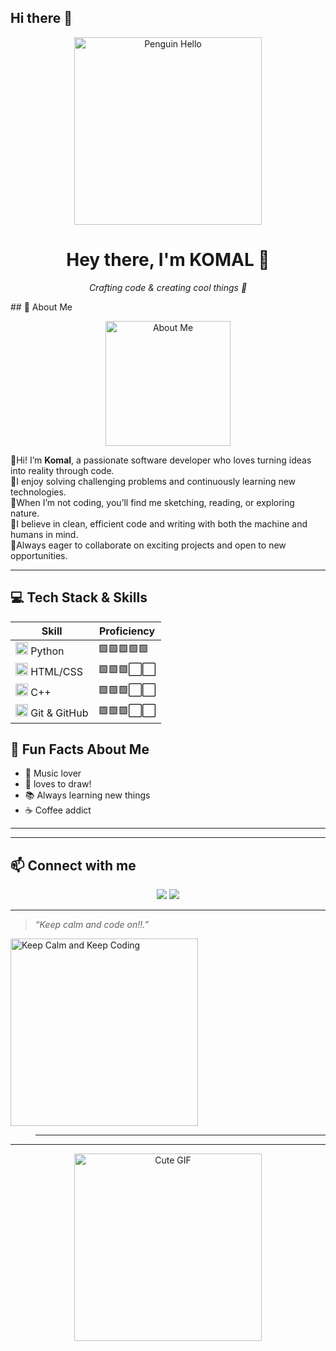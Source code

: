 ## Hi there 👋
<p align="center">
  <img src="https://media.tenor.com/wPudCfjCrD8AAAAM/penguin-hello.gif" alt="Penguin Hello" width="300" />
</p>

<h1 align="center">Hey there, I'm KOMAL 👋</h1>

<p align="center">
  <i>Crafting code & creating cool things 🚀</i>
</p>
## 👋 About Me  <p align="center">
  <img src="https://www.shutterstock.com/shutterstock/photos/718270843/display_1500/stock-vector-hand-drawn-word-about-me-lettering-design-for-posters-t-shirts-cards-invitations-stickers-718270843.jpg" alt="About Me" width="200" />
</p>


🔘Hi! I’m **Komal**, a passionate software developer who loves turning ideas into reality through code.  
🔘I enjoy solving challenging problems and continuously learning new technologies.    
🔘When I’m not coding, you’ll find me sketching, reading, or exploring nature.  
🔘I believe in clean, efficient code and writing with both the machine and humans in mind.  
🔘Always eager to collaborate on exciting projects and open to new opportunities.

---
## 💻 Tech Stack & Skills

| Skill          | Proficiency              |
|----------------|--------------------------|
| <img src="https://cdn.jsdelivr.net/gh/devicons/devicon/icons/python/python-original.svg" alt="Python" width="20" /> Python         | 🟩🟩🟩🟩🟩                 |
| <img src="https://cdn.jsdelivr.net/gh/devicons/devicon/icons/html5/html5-original.svg" alt="HTML5" width="20" /> HTML/CSS          | 🟩🟩🟩⬜⬜                 |
| <img src="https://cdn.jsdelivr.net/gh/devicons/devicon/icons/cplusplus/cplusplus-original.svg" alt="C++" width="20" /> C++         | 🟩🟩🟩⬜⬜                 |
| <img src="https://cdn.jsdelivr.net/gh/devicons/devicon/icons/git/git-original.svg" alt="Git" width="20" /> Git & GitHub            | 🟩🟩🟩⬜⬜                 |


## 🌟 Fun Facts About Me

- 🎵 Music lover   
- 🎨 loves to draw! 
- 📚 Always learning new things  
- ☕ Coffee addict

---

---

## 📫 Connect with me

<p align="center">
  <a href="https://www.linkedin.com/in/komal-43101737b/"><img src="https://img.shields.io/badge/LinkedIn-0A66C2?style=for-the-badge&logo=linkedin&logoColor=white"/></a>
  <a href="https://instagram.com/_ocean.ic_">
  <img src="https://img.shields.io/badge/Instagram-E4405F?style=for-the-badge&logo=instagram&logoColor=white"/>
</a>

</p>

---

> _“Keep calm and code on!!.”_
> <p align="center">
  <img src="https://wallpapers.com/images/hd/keep-calm-and-keep-coding-ysb1jwkfm4fx7hhl.jpg" alt="Keep Calm and Keep Coding" width="300" />
</p>

>
> ---
---
<p align="center">
  <img src="https://media0.giphy.com/media/v1.Y2lkPTZjMDliOTUyNXEzZW1id3FzcTJyeDZ1YzZvaHBsZzFjN2M1czYwZzgwZ2hoOTV5diZlcD12MV9naWZzX3NlYXJjaCZjdD1n/L9Q2rzzBHrfv4a1y4h/200w.gif" alt="Cute GIF" width="300" />
</p>







